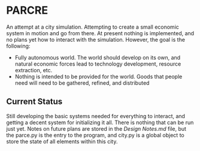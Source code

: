 # PARCRE

An attempt at a city simulation. Attempting to create a small economic system in motion and go from there.
At present nothing is implemented, and no plans yet how to interact with the simulation. However, the goal is the following:

- Fully autonomous world. The world should develop on its own, and natural economic forces lead to technology development, resource extraction, etc.
- Nothing is intended to be provided for the world. Goods that people need will need to be gathered, refined, and distributed

## Current Status
Still developing the basic systems needed for everything to interact, and getting a decent system for initializing it all. There is nothing that can be run just yet. Notes on future plans are stored in the *Design Notes.md* file, but the parce.py is the entry to the program, and city.py is a global object to store the state of all elements within this city.
